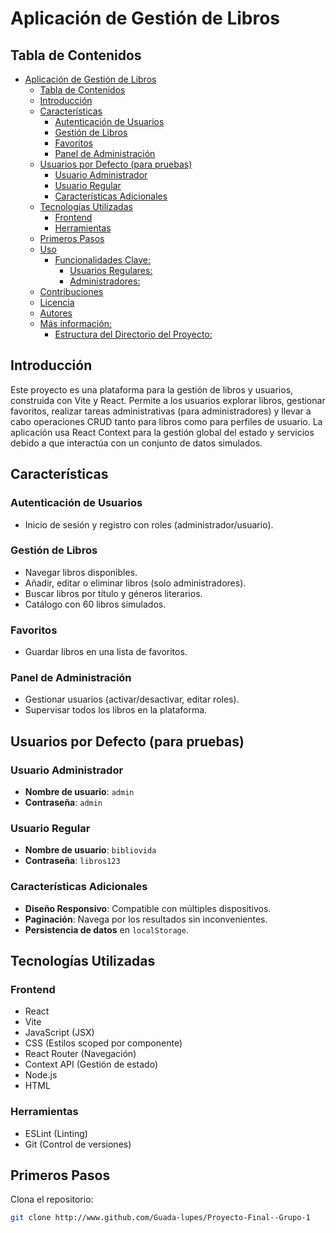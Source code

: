 # Aplicación de Gestión de Libros

## Tabla de Contenidos
- [Aplicación de Gestión de Libros](#aplicación-de-gestión-de-libros)
  - [Tabla de Contenidos](#tabla-de-contenidos)
  - [Introducción](#introducción)
  - [Características](#características)
    - [Autenticación de Usuarios](#autenticación-de-usuarios)
    - [Gestión de Libros](#gestión-de-libros)
    - [Favoritos](#favoritos)
    - [Panel de Administración](#panel-de-administración)
  - [Usuarios por Defecto (para pruebas)](#usuarios-por-defecto-para-pruebas)
    - [Usuario Administrador](#usuario-administrador)
    - [Usuario Regular](#usuario-regular)
    - [Características Adicionales](#características-adicionales)
  - [Tecnologías Utilizadas](#tecnologías-utilizadas)
    - [Frontend](#frontend)
    - [Herramientas](#herramientas)
  - [Primeros Pasos](#primeros-pasos)
  - [Uso](#uso)
    - [Funcionalidades Clave:](#funcionalidades-clave)
      - [Usuarios Regulares:](#usuarios-regulares)
      - [Administradores:](#administradores)
  - [Contribuciones](#contribuciones)
  - [Licencia](#licencia)
  - [Autores](#autores)
  - [Más información:](#más-información)
    - [Estructura del Directorio del Proyecto:](#estructura-del-directorio-del-proyecto)

## Introducción
Este proyecto es una plataforma para la gestión de libros y usuarios, construida con Vite y React. Permite a los usuarios explorar libros, gestionar favoritos, realizar tareas administrativas (para administradores) y llevar a cabo operaciones CRUD tanto para libros como para perfiles de usuario. La aplicación usa React Context para la gestión global del estado y servicios debido a que interactúa con un conjunto de datos simulados.

## Características

### Autenticación de Usuarios
- Inicio de sesión y registro con roles (administrador/usuario).

### Gestión de Libros
- Navegar libros disponibles.
- Añadir, editar o eliminar libros (solo administradores).
- Buscar libros por título y géneros literarios.
- Catálogo con 60 libros simulados.  

### Favoritos
- Guardar libros en una lista de favoritos.

### Panel de Administración
- Gestionar usuarios (activar/desactivar, editar roles).
- Supervisar todos los libros en la plataforma.

## Usuarios por Defecto (para pruebas)

### Usuario Administrador
- **Nombre de usuario**: `admin`  
- **Contraseña**: `admin`

### Usuario Regular
- **Nombre de usuario**: `bibliovida`  
- **Contraseña**: `libros123`

### Características Adicionales
- **Diseño Responsivo**: Compatible con múltiples dispositivos.
- **Paginación**: Navega por los resultados sin inconvenientes.
- **Persistencia de datos** en `localStorage`.  

## Tecnologías Utilizadas

### Frontend
- React 
- Vite
- JavaScript (JSX)
- CSS (Estilos scoped por componente)
- React Router (Navegación)
- Context API (Gestión de estado)
- Node.js
- HTML

### Herramientas
- ESLint (Linting)
- Git (Control de versiones)

## Primeros Pasos

Clona el repositorio:
```sh
git clone http://www.github.com/Guada-lupes/Proyecto-Final--Grupo-1
